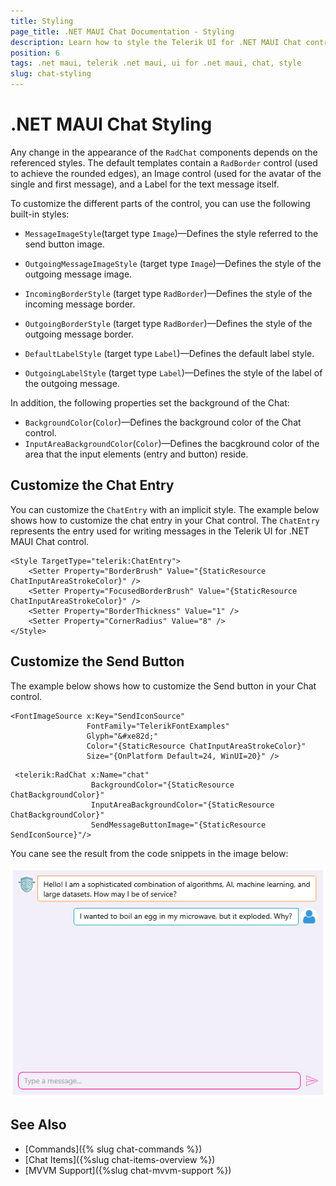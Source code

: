 ```yaml
---
title: Styling
page_title: .NET MAUI Chat Documentation - Styling
description: Learn how to style the Telerik UI for .NET MAUI Chat control.
position: 6
tags: .net maui, telerik .net maui, ui for .net maui, chat, style
slug: chat-styling
---
```


# .NET MAUI Chat Styling

Any change in the appearance of the `RadChat` components depends on the referenced styles. The default templates contain a `RadBorder` control (used to achieve the rounded edges), an Image control (used for the avatar of the single and first message), and a Label for the text message itself.

To customize the different parts of the control, you can use the following built-in styles:

- `MessageImageStyle`(target type `Image`)&mdash;Defines the style referred to the send button image.

- `OutgoingMessageImageStyle` (target type `Image`)&mdash;Defines the style of the outgoing message image.

- `IncomingBorderStyle` (target type `RadBorder`)&mdash;Defines the style of the incoming message border.

- `OutgoingBorderStyle` (target type `RadBorder`)&mdash;Defines the style of the outgoing message border.

- `DefaultLabelStyle` (target type `Label`)&mdash;Defines the default label style.

- `OutgoingLabelStyle` (target type `Label`)&mdash;Defines the style of the label of the outgoing message.

In addition, the following properties set the background of the Chat:

* `BackgroundColor`(`Color`)&mdash;Defines the background color of the Chat control.
* `InputAreaBackgroundColor`(`Color`)&mdash;Defines the bacgkround color of the area that the input elements (entry and button) reside.

## Customize the Chat Entry

You can customize the `ChatEntry` with an implicit style. The example below shows how to customize the chat entry in your Chat control. The `ChatEntry` represents the entry used for writing messages in the Telerik UI for .NET MAUI Chat control.

```XAML
<Style TargetType="telerik:ChatEntry">
    <Setter Property="BorderBrush" Value="{StaticResource ChatInputAreaStrokeColor}" />
    <Setter Property="FocusedBorderBrush" Value="{StaticResource ChatInputAreaStrokeColor}" />
    <Setter Property="BorderThickness" Value="1" />
    <Setter Property="CornerRadius" Value="8" />
</Style>
```

## Customize the Send Button

The example below shows how to customize the Send button in your Chat control.

```XAML
<FontImageSource x:Key="SendIconSource"
                 FontFamily="TelerikFontExamples"
                 Glyph="&#xe82d;"
                 Color="{StaticResource ChatInputAreaStrokeColor}"
                 Size="{OnPlatform Default=24, WinUI=20}" />
```

```XAML
 <telerik:RadChat x:Name="chat"
                  BackgroundColor="{StaticResource ChatBackgroundColor}"
                  InputAreaBackgroundColor="{StaticResource ChatBackgroundColor}"
                  SendMessageButtonImage="{StaticResource SendIconSource}"/>
```
You cane see the result from the code snippets in the image below:

![.NET MAUI Chat Styling](images/chat-styling.png)

## See Also

- [Commands]({% slug chat-commands %})
- [Chat Items]({%slug chat-items-overview %})
- [MVVM Support]({%slug chat-mvvm-support %})